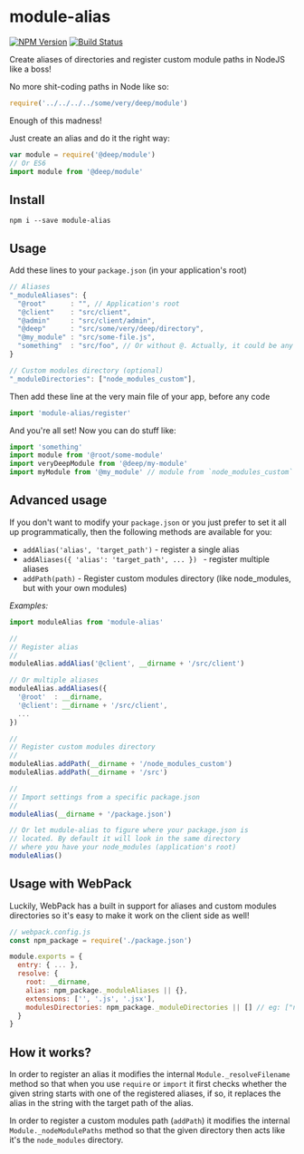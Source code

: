 # module-alias
[![NPM Version][npm-image]][npm-url]
[![Build Status][travis-image]][travis-url]

Create aliases of directories and register custom module paths in NodeJS like a boss!

No more shit-coding paths in Node like so:

```js
require('../../../../some/very/deep/module')
```
Enough of this madness!

Just create an alias and do it the right way:

```js
var module = require('@deep/module')
// Or ES6
import module from '@deep/module'
```

## Install

```
npm i --save module-alias
```

## Usage

Add these lines to your `package.json` (in your application's root)

```js
// Aliases
"_moduleAliases": {
  "@root"      : "", // Application's root
  "@client"    : "src/client",
  "@admin"     : "src/client/admin",
  "@deep"      : "src/some/very/deep/directory",
  "@my_module" : "src/some-file.js",
  "something"  : "src/foo", // Or without @. Actually, it could be any string
}

// Custom modules directory (optional)
"_moduleDirectories": ["node_modules_custom"],
```

Then add these line at the very main file of your app, before any code

```js
import 'module-alias/register'
```

And you're all set! Now you can do stuff like:

```js
import 'something'
import module from '@root/some-module'
import veryDeepModule from '@deep/my-module'
import myModule from '@my_module' // module from `node_modules_custom` directory
```

## Advanced usage

If you don't want to modify your `package.json` or you just prefer to set it all up programmatically, then the following methods are available for you:

* `addAlias('alias', 'target_path')` - register a single alias
* `addAliases({ 'alias': 'target_path', ... }) ` - register multiple aliases
* `addPath(path)` - Register custom modules directory (like node_modules, but with your own modules)

_Examples:_
```js
import moduleAlias from 'module-alias'

//
// Register alias
//
moduleAlias.addAlias('@client', __dirname + '/src/client')

// Or multiple aliases
moduleAlias.addAliases({
  '@root'  : __dirname,
  '@client': __dirname + '/src/client',
  ...
})

//
// Register custom modules directory
//
moduleAlias.addPath(__dirname + '/node_modules_custom')
moduleAlias.addPath(__dirname + '/src')

//
// Import settings from a specific package.json
//
moduleAlias(__dirname + '/package.json')

// Or let mudule-alias to figure where your package.json is
// located. By default it will look in the same directory
// where you have your node_modules (application's root)
moduleAlias()
```

## Usage with WebPack

Luckily, WebPack has a built in support for aliases and custom modules directories so it's easy to make it work on the client side as well!

```js
// webpack.config.js
const npm_package = require('./package.json')

module.exports = {
  entry: { ... },
  resolve: {
    root: __dirname,
    alias: npm_package._moduleAliases || {},
    extensions: ['', '.js', '.jsx'],
    modulesDirectories: npm_package._moduleDirectories || [] // eg: ["node_modules", "node_modules_custom", "src"]
  }
}
```

## How it works?

In order to register an alias it modifies the internal `Module._resolveFilename` method so that when you use `require` or `import` it first checks whether the given string starts with one of the registered aliases, if so, it replaces the alias in the string with the target path of the alias.

In order to register a custom modules path (`addPath`) it modifies the internal `Module._nodeModulePaths` method so that the given directory then acts like it's the `node_modules` directory.

[npm-image]: https://img.shields.io/npm/v/module-alias.svg
[npm-url]: https://npmjs.org/package/module-alias
[travis-image]: https://img.shields.io/travis/ilearnio/module-alias/master.svg
[travis-url]: https://travis-ci.org/ilearnio/module-alias
